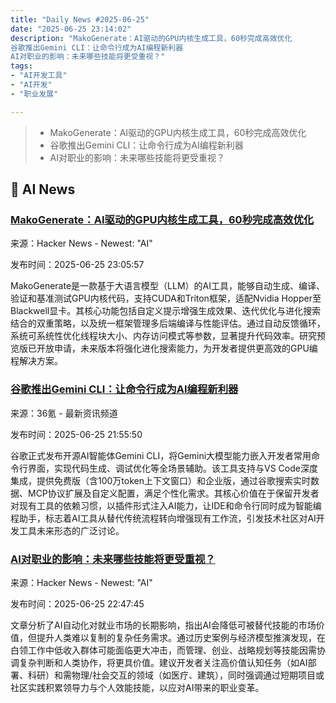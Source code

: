 ```yaml
---
title: "Daily News #2025-06-25"
date: "2025-06-25 23:14:02"
description: "MakoGenerate：AI驱动的GPU内核生成工具，60秒完成高效优化
谷歌推出Gemini CLI：让命令行成为AI编程新利器
AI对职业的影响：未来哪些技能将更受重视？"
tags: 
- "AI开发工具"
- "AI开发"
- "职业发展"

---
```


> - MakoGenerate：AI驱动的GPU内核生成工具，60秒完成高效优化
> - 谷歌推出Gemini CLI：让命令行成为AI编程新利器
> - AI对职业的影响：未来哪些技能将更受重视？

## 🤖 AI News

### [MakoGenerate：AI驱动的GPU内核生成工具，60秒完成高效优化](https://mako.dev/blog/introducing-makogenerate-ai-powered-gpu-kernel-generation-in-under-60-seconds)

来源：Hacker News - Newest: "AI"

发布时间：2025-06-25 23:05:57

MakoGenerate是一款基于大语言模型（LLM）的AI工具，能够自动生成、编译、验证和基准测试GPU内核代码，支持CUDA和Triton框架，适配Nvidia Hopper至Blackwell显卡。其核心功能包括自定义提示增强生成效果、迭代优化与进化搜索结合的双重策略，以及统一框架管理多后端编译与性能评估。通过自动反馈循环，系统可系统性优化线程块大小、内存访问模式等参数，显著提升代码效率。研究预览版已开放申请，未来版本将强化进化搜索能力，为开发者提供更高效的GPU编程解决方案。

### [谷歌推出Gemini CLI：让命令行成为AI编程新利器](https://www.36kr.com/p/3351843379082113)

来源：36氪 - 最新资讯频道

发布时间：2025-06-25 21:55:50

谷歌正式发布开源AI智能体Gemini CLI，将Gemini大模型能力嵌入开发者常用命令行界面，实现代码生成、调试优化等全场景辅助。该工具支持与VS Code深度集成，提供免费版（含100万token上下文窗口）和企业版，通过谷歌搜索实时数据、MCP协议扩展及自定义配置，满足个性化需求。其核心价值在于保留开发者对现有工具的依赖习惯，以插件形式注入AI能力，让IDE和命令行同时成为智能编程助手，标志着AI工具从替代传统流程转向增强现有工作流，引发技术社区对AI开发工具未来形态的广泛讨论。

### [AI对职业的影响：未来哪些技能将更受重视？](https://stratechery.com/2025/training-ai-is-fair-use-product-protection-versus-llm-liability-piracy-and-competition/)

来源：Hacker News - Newest: "AI"

发布时间：2025-06-25 22:47:45

文章分析了AI自动化对就业市场的长期影响，指出AI会降低可被替代技能的市场价值，但提升人类难以复制的复杂任务需求。通过历史案例与经济模型推演发现，在白领工作中低收入群体可能面临更大冲击，而管理、创业、战略规划等技能因需协调复杂判断和人类协作，将更具价值。建议开发者关注高价值认知任务（如AI部署、科研）和需物理/社会交互的领域（如医疗、建筑），同时强调通过短期项目或社区实践积累领导力与个人效能技能，以应对AI带来的职业变革。
